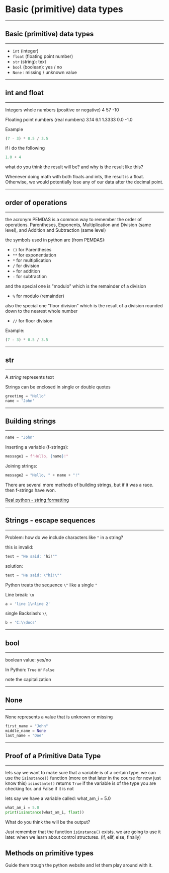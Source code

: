 # Basic (primitive) data types

---
## Basic (primitive) data types
---

- `int` (integer)
- `float` (floating point number)
- `str` (string): text
- `bool` (boolean): yes / no
- `None` : missing / unknown value

---
## int and float
---
Integers whole numbers (positive or negative) 
4
57
-10

Floating point numbers (real numbers)
3.14
6.1
1.3333
0.0
-1.0

Example
```py
(7 - 3) * 0.5 / 3.5
```

if i do the following

```py
1.0 + 4
```
what do you think the result will be?
and why is the result like this?


Whenever doing math with both floats and ints, the result is a float. Otherwise, 
we would potentially lose any of our data after the decimal point.

---
## order of operations
---

the acronym PEMDAS is a common way to remember the order of operations.
Parentheses, Exponents, Multiplication and Division (same level), and Addition and Subtraction (same level)

the symbols used in python are (from PEMDAS):
- `()` for Parentheses
- `**` for exponentiation
- `*` for multiplication
- `/` for division
- `+` for addition
- `-` for subtraction

and the special one is "modulo" which is the remainder of a division
- `%` for modulo (remainder)

also the special one "floor division" which is the result of a division rounded down to the nearest whole number
- `//` for floor division

Example:
```py
(7 - 3) * 0.5 / 3.5
```

---
## str
---
A _string_ represents text

Strings can be enclosed in single or double quotes

```py
greeting = "Hello"
name = 'John'
```

---
## Building strings
---

```py
name = "John"
```

Inserting a variable (f-strings):

```py
message1 = f"Hello, {name}!"
```

Joining strings:

```py
message2 = "Hello, " + name + "!"
```

There are several more methods of building strings, but if it was a race. then f-strings have won.

[Real python - string formatting](https://realpython.com/python-string-formatting/)

---
## Strings - escape sequences
---

Problem: how do we include characters like `"` in a string?

this is invalid:

```py
text = "He said: "hi!""
```

solution:

```py
text = "He said: \"hi!\""
```

Python treats the sequence `\"` like a single `"`


Line break: `\n`

```py
a = 'line 1\nline 2'
```

single Backslash: `\\`

```py
b = 'C:\\docs'
```

---
## bool
---
boolean value: yes/no

In Python: `True` or `False`

note the capitalization

---
## None
---
None represents a value that is unknown or missing

```py
first_name = "John"
middle_name = None
last_name = "Doe"
```

---
## Proof of a Primitive Data Type
---
lets say we want to make sure that a variable is of a certain type.
we can use the `isinstance()` function (more on that later in the course for now just know this)
`isinstante()` returns `True` if the variable is of the type you are checking for. and False if it is not

lets say we have a variable called:  what_am_i = 5.0
```py
what_am_i = 5.0
print(isinstance(what_am_i, float))
```
What do you think the will be the output?

Just remember that the function `isinstance()` exists. we are going to use it later. when we learn about control
structures. (if, elif, else, finally)


## Methods on primitive types

Guide them trough the python website and let them play around with it.
